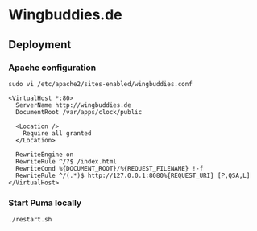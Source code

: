 # Wingbuddies.de

## Deployment

### Apache configuration

```
sudo vi /etc/apache2/sites-enabled/wingbuddies.conf

<VirtualHost *:80>
  ServerName http://wingbuddies.de
  DocumentRoot /var/apps/clock/public

  <Location />
    Require all granted
  </Location>

  RewriteEngine on
  RewriteRule ^/?$ /index.html
  RewriteCond %{DOCUMENT_ROOT}/%{REQUEST_FILENAME} !-f
  RewriteRule ^/(.*)$ http://127.0.0.1:8080%{REQUEST_URI} [P,QSA,L]
</VirtualHost>
```

### Start Puma locally

```
./restart.sh
```